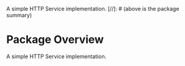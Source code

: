 A simple HTTP Service implementation.
[//]: # (above is the package summary)

# Package Overview
A simple HTTP Service implementation.
